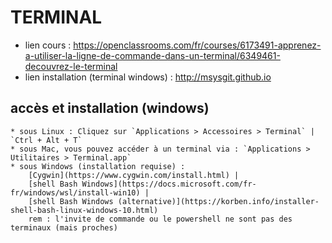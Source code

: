 # TERMINAL

* lien cours : https://openclassrooms.com/fr/courses/6173491-apprenez-a-utiliser-la-ligne-de-commande-dans-un-terminal/6349461-decouvrez-le-terminal
* lien installation (terminal windows) : http://msysgit.github.io


## accès et installation (windows)
    * sous Linux : Cliquez sur `Applications > Accessoires > Terminal` | `Ctrl + Alt + T`
    * sous Mac, vous pouvez accéder à un terminal via : `Applications > Utilitaires > Terminal.app`
    * sous Windows (installation requise) :
        [Cygwin](https://www.cygwin.com/install.html) |
        [shell Bash Windows](https://docs.microsoft.com/fr-fr/windows/wsl/install-win10) |
        [shell Bash Windows (alternative)](https://korben.info/installer-shell-bash-linux-windows-10.html)
        rem : l'invite de commande ou le powershell ne sont pas des terminaux (mais proches)
